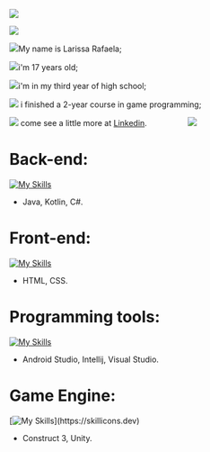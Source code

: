 ![](https://64.media.tumblr.com/06f68f0ae7c74c889c5219900d68ee2d/tumblr_inline_mlb206VxB71qz4rgp.gif)

![](https://i.imgur.com/tCNrL4n.gif)

![](https://64.media.tumblr.com/5480de65565eb9abe5468554f87e427b/2b95d08a98f89800-c8/s75x75_c1/67484bc6837989d129dd72da9670b60bb6e9cbb6.gifv)My name is Larissa Rafaela;

![](https://64.media.tumblr.com/7fe1d9a7ca72a44639df389ba9924db1/2b95d08a98f89800-be/s75x75_c1/c2f38d30d744e7a33197f6e99bb3df80c63dfc8f.gifv)i'm 17 years old;

![](https://64.media.tumblr.com/7561c36ccaadaf7198b0beee0f0e8bed/2b95d08a98f89800-40/s75x75_c1/6b73107cb989a3e61ea5d27b93400e7da0906a18.gifv)i'm in my third year of high school;

![](https://64.media.tumblr.com/d7cc500f7cbc5787c68da4ce4a722b00/2b95d08a98f89800-22/s75x75_c1/d5d708bdb70e12b10f83ddef58f77a63e34fac7a.gifv) i finished a 2-year course in game programming; 

![](https://media.tenor.com/m/yuGj1hQZm0QAAAAC/keropi-frog.gif) come see a little more at [Linkedin](https://www.linkedin.com/in/larirafa/).
  ⠀⠀⠀⠀ ⠀ ⠀![](https://64.media.tumblr.com/de438039e955295f3051780dacc696b8/tumblr_inline_n37t5s4mMC1qhwjx8.gif)
# Back-end:  
  [![My Skills](https://skillicons.dev/icons?i=java,kotlin,cs)](https://skillicons.dev)
- Java, Kotlin, C#.  
# Front-end:
  [![My Skills](https://skillicons.dev/icons?i=html,css)](https://skillicons.dev)
- HTML, CSS.
# Programming tools:  
  [![My Skills](https://skillicons.dev/icons?i=androidstudio,idea,visualstudio)](https://skillicons.dev)
- Android Studio, Intellij, Visual Studio.  
# Game Engine:  
  [![My Skills](https://skillicons.dev/icons?i=unity,)](https://skillicons.dev)
- Construct 3, Unity.  
